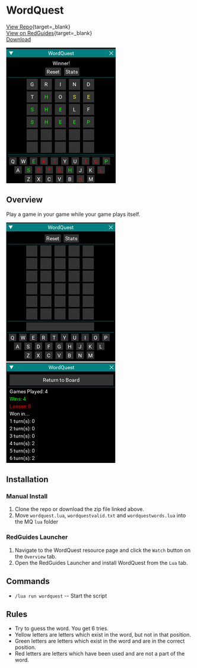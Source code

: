 # WordQuest

[View Repo](https://gitlab.com/aquietone/wordquest){target=_blank}  
[View on RedGuides](https://www.redguides.com/community/resources/wordquest.2455/){target=_blank}  
[Download](https://gitlab.com/aquietone/wordquest/-/archive/main/wordquest-main.zip)  

![](../images/wordquest/wordquest.png)

## Overview

Play a game in your game while your game plays itself.

![](../images/wordquest/board.png)
![](../images/wordquest/stats.png)

## Installation

### Manual Install

1. Clone the repo or download the zip file linked above.
2. Move `wordquest.lua`, `wordquestvalid.txt` and `wordquestwords.lua` into the MQ `lua` folder

### RedGuides Launcher

1. Navigate to the WordQuest resource page and click the `Watch` button on the `Overview` tab.  
2. Open the RedGuides Launcher and install WordQuest from the `Lua` tab. 

## Commands

- `/lua run wordquest` -- Start the script  

## Rules

- Try to guess the word. You get 6 tries.  
- Yellow letters are letters which exist in the word, but not in that position.  
- Green letters are letters which exist in the word and are in the correct position.  
- Red letters are letters which have been used and are not a part of the word.  